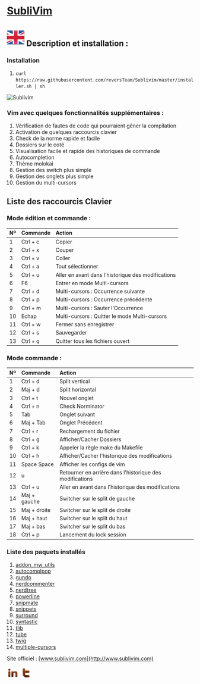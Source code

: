 [SubliVim](http://www.sublivim.com)
========
[![English](Pictures/language/en.png)](README.md)
Description et installation :
-----------
### Installation ######
1.	`curl https://raw.githubusercontent.com/reversTeam/Sublivim/master/installer.sh | sh`

![Sublivim](https://raw.github.com/reversTeam/Sublivim/master/Pictures/vim.jpg)

### Vim avec quelques fonctionnalités supplémentaires : ######
1.	Vérification de fautes de code qui pourraient gêner la compilation
2.	Activation de quelques raccourcis clavier
3.	Check de la norme rapide et facile
4.	Dossiers sur le coté
5.	Visualisation facile et rapide des historiques de commande
6.	Autocompletion
7.	Thème molokai
8.	Gestion des switch plus simple
9.	Gestion des onglets plus simple
10.	Gestion du multi-cursors

Liste des raccourcis Clavier
------------

### Mode édition et commande : ######
| Nº | Commande      | Action                                                   |
|:---|:--------------|:---------------------------------------------------------|
| 1  | Ctrl + c      | Copier                                                   |
| 2  | Ctrl + x      | Couper                                                   |
| 3  | Ctrl + v      | Coller                                                   |
| 4  | Ctrl + a      | Tout sélectionner                                        |
| 5  | Ctrl + u      | Aller en avant dans l'historique des modifications       |
| 6  | F6            | Entrer en mode Multi-cursors                             |
| 7  | Ctrl + d      | Multi-cursors : Occurrence suivante                      |
| 8  | Ctrl + p      | Multi-cursors : Occurrence précédente                    |
| 9  | Ctrl + m      | Multi-cursors : Sauter l'Occurrence                      |
| 10 | Echap         | Multi-cursors : Quitter le mode Multi-cursors            |
| 11 | Ctrl + w      | Fermer sans enregistrer                                  |
| 12 | Ctrl + s      | Sauvegarder                                              |
| 13 | Ctrl + q      | Quitter tous les fichiers ouvert                         |

### Mode commande : ######
| Nº | Commande      | Action                                                   |
|:---|:--------------|:---------------------------------------------------------|
| 1  | Ctrl + d      | Split vertical                                           |
| 2  | Maj + d       | Split horizontal                                         |
| 3  | Ctrl + t      | Nouvel onglet                                            |
| 4  | Ctrl + n      | Check Norminator                                         |
| 5  | Tab           | Onglet suivant                                           |
| 6  | Maj + Tab     | Onglet Précédent                                         |
| 7  | Ctrl + r      | Rechargement du fichier                                  |
| 8  | Ctrl + g      | Afficher/Cacher Dossiers                                 |
| 9  | Ctrl + k      | Appeler la règle make du Makefile                        |
| 10 | Ctrl + h      | Afficher/Cacher l'historique des modifications           |
| 11 | Space Space   | Afficher les configs de vim                              |
| 12 | u             | Retourner en arrière dans l'historique des modifications |
| 13 | Ctrl + u      | Aller en avant dans l'historique des modifications       |
| 14 | Maj + gauche  | Switcher sur le split de gauche                          |
| 15 | Maj + droite  | Switcher sur le split de droite                          |
| 16 | Maj + haut    | Switcher sur le split du haut                            |
| 17 | Maj + bas     | Switcher sur le split du bas                             |
| 18 | Ctrl + p      | Lancement du lock session                                |

### Liste des paquets installés ######
1.	[addon_mw_utils](https://github.com/marcweber/vim-addon-mw-utils)
2.	[autocomplpop](https://github.com/othree/vim-autocomplpop)
3.	[gundo](https://github.com/sjl/gundo.vim)
4.	[nerdcommenter](https://github.com/scrooloose/nerdcommenter)
5.	[nerdtree](https://github.com/scrooloose/nerdtree)
6.	[powerline](https://github.com/Lokaltog/powerline)
7.	[snipmate](https://github.com/garbas/vim-snipmate)
8.	[snippets](https://github.com/honza/vim-snippets)
9.	[surround](https://github.com/tpope/vim-surround)
10.	[syntastic](https://github.com/scrooloose/syntastic)
11.	[tlib](https://github.com/tomtom/tlib_vim)
12.	[tube](https://github.com/gcmt/tube.vim)
13.	[twig](https://github.com/lunaru/vim-twig)
14.	[multiple-cursors](https://github.com/terryma/vim-multiple-cursors)

Site officiel : [www.sublivim.com](http://www.sublivim.com)


[![Linkedin](Pictures/share/in.png)](www.linkedin.com/pub/théotime-rivière/68/313/216/) [![Twitter](Pictures/share/t.png)](https://twitter.com/Sublivim)